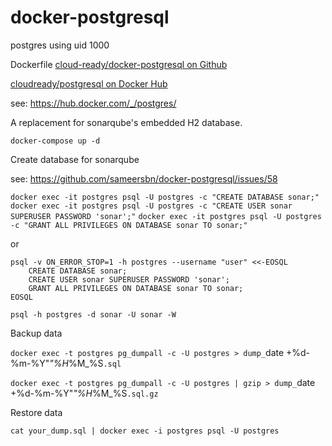 # docker-postgresql

postgres using uid 1000

Dockerfile [cloud-ready/docker-postgresql on Github](https://github.com/cloud-ready/docker-postgresql)

[cloudready/postgresql on Docker Hub](https://hub.docker.com/r/cloudready/postgresql/)


see: https://hub.docker.com/_/postgres/

A replacement for sonarqube's embedded H2 database.

`docker-compose up -d`

Create database for sonarqube

see: https://github.com/sameersbn/docker-postgresql/issues/58

`docker exec -it postgres psql -U postgres -c "CREATE DATABASE sonar;"`
`docker exec -it postgres psql -U postgres -c "CREATE USER sonar SUPERUSER PASSWORD 'sonar';"`
`docker exec -it postgres psql -U postgres -c "GRANT ALL PRIVILEGES ON DATABASE sonar TO sonar;"`

or

```
psql -v ON_ERROR_STOP=1 -h postgres --username "user" <<-EOSQL
    CREATE DATABASE sonar;
    CREATE USER sonar SUPERUSER PASSWORD 'sonar';
    GRANT ALL PRIVILEGES ON DATABASE sonar TO sonar;
EOSQL
```

`psql -h postgres -d sonar -U sonar -W`

Backup data

`docker exec -t postgres pg_dumpall -c -U postgres > dump_`date +%d-%m-%Y"_"%H_%M_%S`.sql`

`docker exec -t postgres pg_dumpall -c -U postgres | gzip > dump_`date +%d-%m-%Y"_"%H_%M_%S`.sql.gz`

Restore data

`cat your_dump.sql | docker exec -i postgres psql -U postgres`
